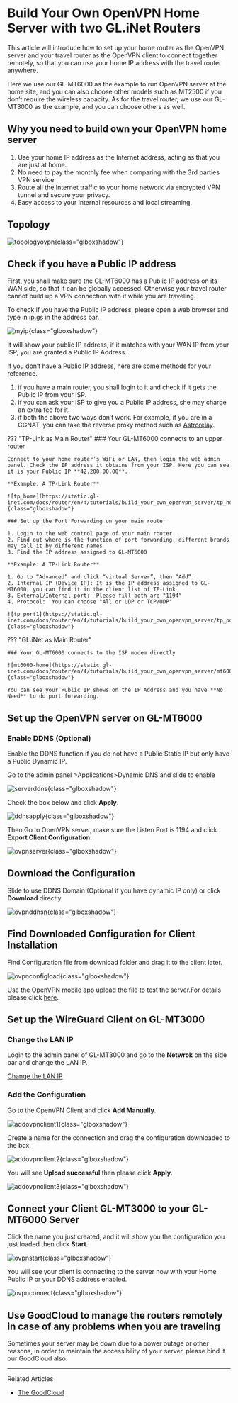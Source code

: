 # Build Your Own OpenVPN Home Server with two GL.iNet Routers

This article will introduce how to set up your home router as the OpenVPN server and your travel router as the OpenVPN client to connect together remotely, so that you can use your home IP address with the travel router anywhere.

Here we use our GL-MT6000 as the example to run OpenVPN server at the home site, and you can also choose other models such as MT2500 if you don’t require the wireless capacity. As for the travel router, we use our GL-MT3000 as the example, and you can choose others as well.

## Why you need to build own your OpenVPN home server

1. Use your home IP address as the Internet address, acting as that you are just at home.
2. No need to pay the monthly fee when comparing with the 3rd parties VPN service.
3. Route all the Internet traffic to your home network via encrypted VPN tunnel and secure your privacy.
4. Easy access to your internal resources and local streaming.

## Topology

![topologyovpn](https://static.gl-inet.com/docs/router/en/4/tutorials/build_your_own_openvpn_server/topologyovpn.jpg){class="glboxshadow"}

## Check if you have a Public IP address

First, you shall make sure the GL-MT6000 has a Public IP address on its WAN side, so that it can be globally accessed. Otherwise your travel router cannot build up a VPN connection with it while you are traveling.

To check if you have the Public IP address, please open a web browser and type in [ip.gs](https:ip.gs) in the address bar.

![myip](https://static.gl-inet.com/docs/router/en/4/tutorials/build_your_own_openvpn_server/myip.jpg){class="glboxshadow"}

It will show your public IP address, if it matches with your WAN IP from your ISP, you are granted a Public IP Address.

If you don’t have a Public IP address, here are some methods for your reference.

1. if you have a main router, you shall login to it and check if it gets the Public IP from your ISP.
2. if you can ask your ISP to give you a Public IP address, she may charge an extra fee for it.
3. if both the above two ways don’t work. For example, if you are in a CGNAT, you can take the reverse proxy method such as [Astrorelay](how_to_set_up_openvpn_server_via_astrorelay.md).

??? "TP-Link as Main Router"
    ### Your GL-MT6000 connects to an upper router

    Connect to your home router’s WiFi or LAN, then login the web admin panel. Check the IP address it obtains from your ISP. Here you can see it is your Public IP **42.200.00.00**.

    **Example: A TP-Link Router**

    ![tp_home](https://static.gl-inet.com/docs/router/en/4/tutorials/build_your_own_openvpn_server/tp_home.jpg){class="glboxshadow"}

    ### Set up the Port Forwarding on your main router

    1. Login to the web control page of your main router 
    2. Find out where is the function of port forwarding, different brands may call it by different names
    3. Find the IP address assigned to GL-MT6000

    **Example: A TP-Link Router**

    1. Go to “Advanced” and click “virtual Server”, then “Add”.
    2. Internal IP (Device IP): It is the IP address assigned to GL-MT6000, you can find it in the client list of TP-Link
    3. External/Internal port:  Please fill both are "1194"
    4. Protocol:  You can choose "All or UDP or TCP/UDP"

    ![tp_port1](https://static.gl-inet.com/docs/router/en/4/tutorials/build_your_own_openvpn_server/tp_port1.jpg){class="glboxshadow"}

??? "GL.iNet as Main Router"

    ### Your GL-MT6000 connects to the ISP modem directly

    ![mt6000-home](https://static.gl-inet.com/docs/router/en/4/tutorials/build_your_own_openvpn_server/mt6000_home.jpg){class="glboxshadow"}

    You can see your Public IP shows on the IP Address and you have **No Need** to do port forwarding.

## Set up the OpenVPN server on GL-MT6000

### Enable DDNS (Optional)

Enable the DDNS function if you do not have a Public Static IP but only have a Public Dynamic IP.

Go to the admin panel >Applications>Dynamic DNS and slide to enable

![serverddns](https://static.gl-inet.com/docs/router/en/4/tutorials/build_your_own_openvpn_server/serverddns.jpg){class="glboxshadow"}

Check the box below and click **Apply**.

![ddnsapply](https://static.gl-inet.com/docs/router/en/4/tutorials/build_your_own_openvpn_server/ddnsapply.jpg){class="glboxshadow"}

Then Go to OpenVPN server, make sure the Listen Port is 1194 and click **Export Client Configuration**.

![ovpnserver](https://static.gl-inet.com/docs/router/en/4/tutorials/build_your_own_openvpn_server/ovpnserver.jpg){class="glboxshadow"}

## Download the Configuration

Slide to use DDNS Domain (Optional if you have dynamic IP only) or click **Download** directly.

![ovpnddnsn](https://static.gl-inet.com/docs/router/en/4/tutorials/build_your_own_openvpn_server/ovpnddns.jpg){class="glboxshadow"}

## Find Downloaded Configuration for Client Installation

Find Configuration file from download folder and drag it to the client later.

![ovpnconfigload](https://static.gl-inet.com/docs/router/en/4/tutorials/build_your_own_openvpn_server/ovpnconfigload.jpg){class="glboxshadow"}

Use the OpenVPN [mobile app](https://openvpn.net/client/) upload the file to test the server.For details please click [here](../interface_guide/openvpn_server.md#to-check-if-openvpn-server-is-working-properly).


## Set up the WireGuard Client on GL-MT3000

### Change the LAN IP

Login to the admin panel of GL-MT3000 and go to the **Netwrok** on the side bar and change the LAN IP.

[Change the LAN IP](../interface_guide/lan.md)

### Add the Configuration

Go to the OpenVPN Client and click **Add Manually**.

![addovpnclient1](https://static.gl-inet.com/docs/router/en/4/tutorials/build_your_own_openvpn_server/addovpnclient1.jpg){class="glboxshadow"}

Create a name for the connection and drag the configuration downloaded to the box.

![addovpnclient2](https://static.gl-inet.com/docs/router/en/4/tutorials/build_your_own_openvpn_server/addovpnclient2.jpg){class="glboxshadow"}

You will see **Upload successful** then please click **Apply**.

![addovpnclient3](https://static.gl-inet.com/docs/router/en/4/tutorials/build_your_own_openvpn_server/addovpnclient3.jpg){class="glboxshadow"}

## Connect your Client GL-MT3000 to your GL-MT6000 Server

Click the name you just created, and it will show you the configuration you just loaded then click **Start**.

![ovpnstart](https://static.gl-inet.com/docs/router/en/4/tutorials/build_your_own_openvpn_server/ovpnstart.jpg){class="glboxshadow"}

You will see your client is connecting to the server now with your Home Public IP or your DDNS address enabled.

![ovpnconnect](https://static.gl-inet.com/docs/router/en/4/tutorials/build_your_own_openvpn_server/ovpnconnect.jpg){class="glboxshadow"}

## Use GoodCloud to manage the routers remotely in case of any problems when you are traveling

Sometimes your server may be down due to a power outage or other reasons, in order to maintain the accessibility of your server, please bind it our GoodCloud also. 

---

Related Articles

- [The GoodCloud](../interface_guide/cloud.md)
